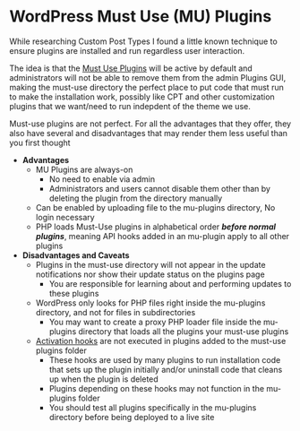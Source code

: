 # WordPress Must Use (MU) Plugins

While researching Custom Post Types I found a little known technique to ensure plugins are installed and run regardless user interaction.

The idea is that the [Must Use Plugins](https://wordpress.org/support/article/must-use-plugins/) will be active by default and administrators will not be able to remove them from the admin Plugins GUI, making the must-use directory the perfect place to put code that must run to make the installation work, possibly like CPT and other customization plugins that we want/need to run indepdent of the theme we use.

Must-use plugins are not perfect. For all the advantages that they offer, they also have several and disadvantages that may render them less useful than you first thought

* **Advantages**
  * MU Plugins are always-on
    * No need to enable via admin
    * Administrators and users cannot disable them other than by deleting the plugin from the directory manually
  * Can be enabled by uploading file to the mu-plugins directory, No login necessary
  * PHP loads Must-Use plugins in alphabetical order ***before normal plugins***, meaning API hooks added in an mu-plugin apply to all other plugins
* **Disadvantages and Caveats**
  * Plugins in the must-use directory will not appear in the update notifications nor show their update status on the plugins page
    * You are responsible for learning about and performing updates to these plugins
  * WordPress only looks for PHP files right inside the mu-plugins directory, and not for files in subdirectories
    * You may want to create a proxy PHP loader file inside the mu-plugins directory that loads all the plugins your must-use plugins
  * [Activation hooks](https://codex.wordpress.org/Function_Reference#register_activation_hook) are not executed in plugins added to the must-use plugins folder
    * These hooks are used by many plugins to run installation code that sets up the plugin initially and/or uninstall code that cleans up when the plugin is deleted
    * Plugins depending on these hooks may not function in the mu-plugins folder
    * You should test all plugins  specifically in the mu-plugins directory before being deployed to a live site
